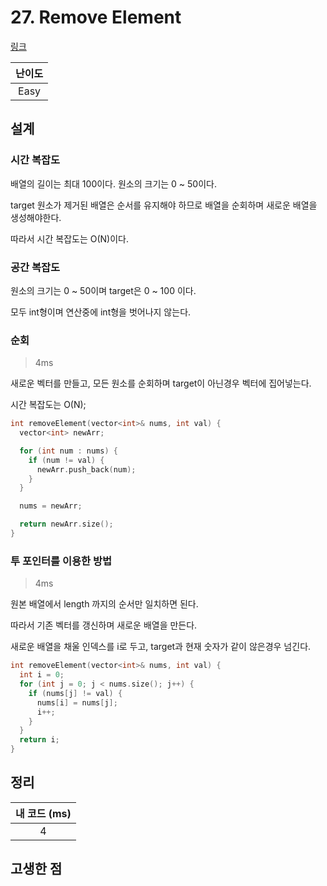 # 27. Remove Element

[링크](https://leetcode.com/problems/remove-element/)

| 난이도 |
| :----: |
|  Easy  |

## 설계

### 시간 복잡도

배열의 길이는 최대 100이다. 원소의 크기는 0 ~ 50이다.

target 원소가 제거된 배열은 순서를 유지해야 하므로 배열을 순회하며 새로운 배열을 생성해야한다.

따라서 시간 복잡도는 O(N)이다.

### 공간 복잡도

원소의 크기는 0 ~ 50이며 target은 0 ~ 100 이다.

모두 int형이며 연산중에 int형을 벗어나지 않는다.

### 순회

> 4ms

새로운 벡터를 만들고, 모든 원소를 순회하며 target이 아닌경우 벡터에 집어넣는다.

시간 복잡도는 O(N);

```cpp
int removeElement(vector<int>& nums, int val) {
  vector<int> newArr;

  for (int num : nums) {
    if (num != val) {
      newArr.push_back(num);
    }
  }

  nums = newArr;

  return newArr.size();
}
```

### 투 포인터를 이용한 방법

> 4ms

원본 배열에서 length 까지의 순서만 일치하면 된다.

따라서 기존 벡터를 갱신하며 새로운 배열을 만든다.

새로운 배열을 채울 인덱스를 i로 두고, target과 현재 숫자가 같이 않은경우 넘긴다.

```cpp
int removeElement(vector<int>& nums, int val) {
  int i = 0;
  for (int j = 0; j < nums.size(); j++) {
    if (nums[j] != val) {
      nums[i] = nums[j];
      i++;
    }
  }
  return i;
}
```

## 정리

| 내 코드 (ms) |
| :----------: |
|      4       |

## 고생한 점
